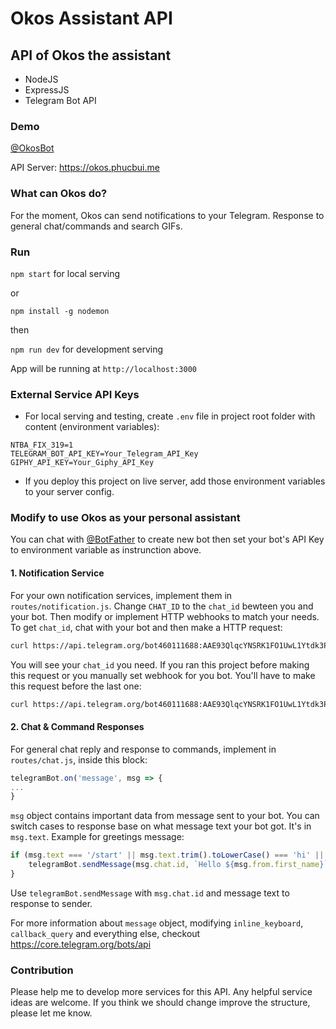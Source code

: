 # Okos Assistant API
## API of Okos the assistant
* NodeJS
* ExpressJS
* Telegram Bot API

### Demo
[@OkosBot](https://t.me/OkosBot)

API Server: https://okos.phucbui.me

### What can Okos do?
For the moment, Okos can send notifications to your Telegram. Response to general chat/commands and search GIFs.

### Run
`npm start` for local serving

or

`npm install -g nodemon`

then

`npm run dev` for development serving

App will be running at `http://localhost:3000`

### External Service API Keys
- For local serving and testing, create `.env` file in project root folder with content (environment variables):
```
NTBA_FIX_319=1
TELEGRAM_BOT_API_KEY=Your_Telegram_API_Key
GIPHY_API_KEY=Your_Giphy_API_Key
```

- If you deploy this project on live server, add those environment variables to your server config.

### Modify to use Okos as your personal assistant
You can chat with [@BotFather](https://t.me/BotFather) to create new bot then set your bot's API Key to environment variable as instrunction above.

#### 1. Notification Service
For your own notification services, implement them in `routes/notification.js`. Change `CHAT_ID` to the `chat_id` bewteen you and your bot. Then modify or implement HTTP webhooks to match your needs.
To get `chat_id`, chat with your bot and then make a HTTP request:
```bash
curl https://api.telegram.org/bot460111688:AAE93QlqcYNSRK1FO1UwL1Ytdk3PxPFmo2U/getUpdates
```
You will see your `chat_id` you need.
If you ran this project before making this request or you manually set webhook for you bot. You'll have to make this request before the last one:
```bash
curl https://api.telegram.org/bot460111688:AAE93QlqcYNSRK1FO1UwL1Ytdk3PxPFmo2U/deleteWebhook
```

#### 2. Chat & Command Responses
For general chat reply and response to commands, implement in `routes/chat.js`, inside this block:
```javascript
telegramBot.on('message', msg => {
...
}
```
`msg` object contains important data from message sent to your bot. You can switch cases to response base on what message text your bot got. It's in `msg.text`. Example for greetings message:
```javascript
if (msg.text === '/start' || msg.text.trim().toLowerCase() === 'hi' || msg.text.trim().toLowerCase() === 'hello') {
    telegramBot.sendMessage(msg.chat.id, `Hello ${msg.from.first_name}`);
}
```
Use `telegramBot.sendMessage` with `msg.chat.id` and message text to response to sender.
 
For more information about `message` object, modifying `inline_keyboard`, `callback_query` and everything else, checkout https://core.telegram.org/bots/api
 
### Contribution
Please help me to develop more services for this API. Any helpful service ideas are welcome. If you think we should change improve the structure, please let me know.
